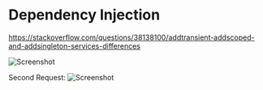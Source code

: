 # Dependency Injection

https://stackoverflow.com/questions/38138100/addtransient-addscoped-and-addsingleton-services-differences

![Screenshot](https://prnt.sc/nr18hw)

Second Request:
![Screenshot](https://prnt.sc/nr18qg)
